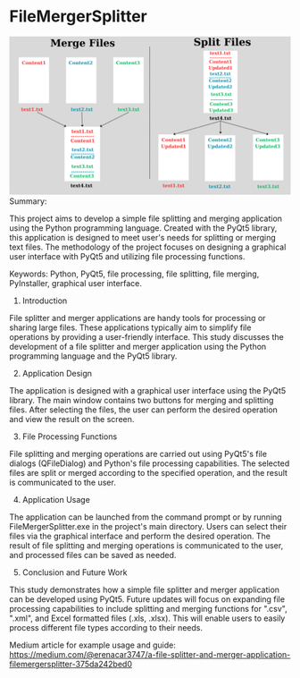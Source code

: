 # FileMergerSplitter
![](FileMergeSplit.png)
Summary:

This project aims to develop a simple file splitting and merging application using the Python programming language. Created with the PyQt5 library, this application is designed to meet user's needs for splitting or merging text files. The methodology of the project focuses on designing a graphical user interface with PyQt5 and utilizing file processing functions.

Keywords: Python, PyQt5, file processing, file splitting, file merging, PyInstaller, graphical user interface.

1. Introduction

File splitter and merger applications are handy tools for processing or sharing large files. These applications typically aim to simplify file operations by providing a user-friendly interface. This study discusses the development of a file splitter and merger application using the Python programming language and the PyQt5 library.

2. Application Design

The application is designed with a graphical user interface using the PyQt5 library. The main window contains two buttons for merging and splitting files. After selecting the files, the user can perform the desired operation and view the result on the screen.

3. File Processing Functions

File splitting and merging operations are carried out using PyQt5's file dialogs (QFileDialog) and Python's file processing capabilities. The selected files are split or merged according to the specified operation, and the result is communicated to the user.

4. Application Usage

The application can be launched from the command prompt or by running FileMergerSplitter.exe in the project's main directory. Users can select their files via the graphical interface and perform the desired operation. The result of file splitting and merging operations is communicated to the user, and processed files can be saved as needed.

5. Conclusion and Future Work

This study demonstrates how a simple file splitter and merger application can be developed using PyQt5. Future updates will focus on expanding file processing capabilities to include splitting and merging functions for ".csv", ".xml", and Excel formatted files (.xls, .xlsx). This will enable users to easily process different file types according to their needs.

Medium article for example usage and guide: https://medium.com/@erenacar3747/a-file-splitter-and-merger-application-filemergersplitter-375da242bed0